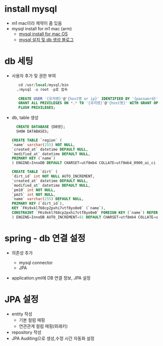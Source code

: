 # install mysql
- m1 mac이라 제약이 좀 있음
- mysql install for m1 mac (arm)
  - [mysql install for mac OS](https://dev.mysql.com/downloads/mysql/)
  - [mysql 설치 및 db 생성 블로그](https://secure-key.tistory.com/56)
  
# db 세팅
- 사용자 추가 및 권한 부여
  ```sql
     cd /usr/local/mysql/bin
    ./mysql -u root -p로 접속
     
     CREATE USER '{유저명}'@'{host명 or ip}' IDENTIFIED BY '{password}';
     GRANT ALL PRIVILEGES ON *.* TO '{유저명}'@'{host명}' WITH GRANT OPTION;
     FLUSH PRIVILEGES;
  ```
  
- db, table 생성
  ```sql
    CREATE DATABASE {DB명};
    SHOW DATABASES;
  
  CREATE TABLE `region` (
  `name` varchar(255) NOT NULL,
  `created_at` datetime DEFAULT NULL,
  `modified_at` datetime DEFAULT NULL,
  PRIMARY KEY (`name`)
  ) ENGINE=InnoDB DEFAULT CHARSET=utf8mb4 COLLATE=utf8mb4_0900_ai_ci

  CREATE TABLE `dirt` (
  `dirt_id` int NOT NULL AUTO_INCREMENT,
  `created_at` datetime DEFAULT NULL,
  `modified_at` datetime DEFAULT NULL,
  `pm10` int NOT NULL,
  `pm25` int NOT NULL,
  `name` varchar(255) DEFAULT NULL,
  PRIMARY KEY (`dirt_id`),
  KEY `FKs9xkl768cp2pxhi7vtf8yo0e0` (`name`),
  CONSTRAINT `FKs9xkl768cp2pxhi7vtf8yo0e0` FOREIGN KEY (`name`) REFERENCES `region` (`name`)
  ) ENGINE=InnoDB AUTO_INCREMENT=81 DEFAULT CHARSET=utf8mb4 COLLATE=utf8mb4_0900_ai_ci
  ```
  
# spring - db 연결 설정
- 의존성 추가
  - mysql connector
  - JPA

- application.yml에 DB 연결 정보, JPA 설정

# JPA 설정
- entity 작성
  - 기본 컬럼 매핑
  - 연관관계 컬럼 매핑(외래키)
- repository 작성
- JPA Auditing으로 생성,수정 시간 자동화 설정